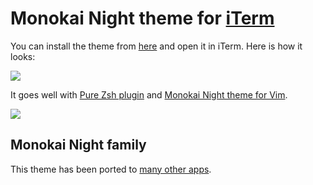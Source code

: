 # Monokai Night theme for [iTerm](https://www.iterm2.com)

You can install the theme from [here](https://cdn.jsdelivr.net/gh/nikitavoloboev/my-mac-os@master/iterm/Monokai%20Night.itermcolors) and open it in iTerm. Here is how it looks:

![](https://i.imgur.com/ItDUF98.png)

It goes well with [Pure Zsh plugin](https://github.com/sindresorhus/pure) and [Monokai Night theme for Vim](https://github.com/nikitavoloboev/vim-monokai-night#readme).

![](https://i.imgur.com/sLXBvv7.png)

## Monokai Night family

This theme has been ported to [many other apps](https://wiki.nikitavoloboev.xyz/design/monokai-night-themes).
